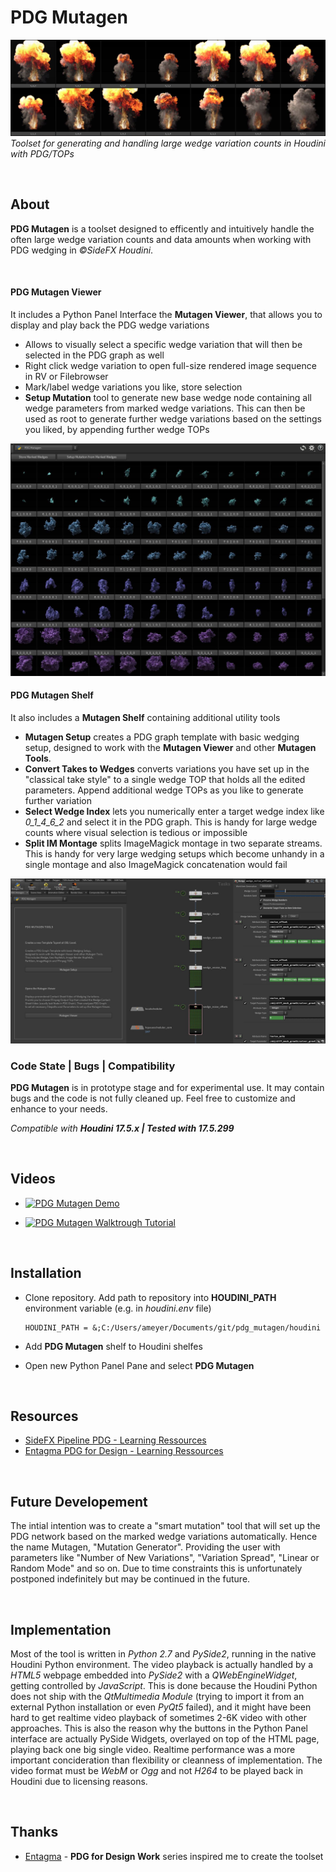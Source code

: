 PDG Mutagen
==========================
![PDG Mutagen banner image](img/mutagen_cover.png)
*Toolset for generating and handling large wedge variation counts in Houdini with PDG/TOPs*

<br>

## About
**PDG Mutagen** is a toolset designed to efficently and intuitively handle the often large wedge variation counts and data amounts when working with PDG wedging in *©SideFX Houdini*.
 

<br>

#### PDG Mutagen Viewer

It includes a Python Panel Interface the **Mutagen Viewer**, that allows you to display and play back the PDG wedge variations
* Allows to visually select a specific wedge variation that will then be selected in the PDG graph as well
* Right click wedge variation to open full-size rendered image sequence in RV or Filebrowser
* Mark/label wedge variations you like, store selection
* **Setup Mutation** tool to generate new base wedge node containing all wedge parameters from marked wedge variations. This can then be used as root to generate further wedge variations based on the settings you liked, by appending further wedge TOPs

<img src="./img/mutagen_viewer.png" alt="Mutagen Viewer" witdh="882px">


<br>

#### PDG Mutagen Shelf

It also includes a **Mutagen Shelf** containing additional utility tools


* **Mutagen Setup** creates a PDG graph template with basic wedging setup, designed to work with the **Mutagen Viewer** and other **Mutagen Tools**.
* **Convert Takes to Wedges** converts variations you have set up in the "classical take style" to a single wedge TOP that holds all the edited parameters. Append additional wedge TOPs as you like to generate further variation
* **Select Wedge Index** lets you numerically enter a target wedge index like *0_1_4_6_2* and select it in the PDG graph. This is handy for large wedge counts where visual selection is tedious or impossible
* **Split IM Montage** splits ImageMagick montage in two separate streams. This is handy for very large wedging setups which become unhandy in a single montage and also ImageMagick concatenation would fail

<img src="./img/mutagen_shelf_network.png" alt="Mutagen Shelf / PDG Graph" width="882px">

<br>

### Code State | Bugs | Compatibility
**PDG Mutagen** is in prototype stage and for experimental use.
It may contain bugs and the code is not fully cleaned up. Feel free to customize and enhance to your needs.

*Compatible with **Houdini 17.5.x | Tested with 17.5.299***

<br>

## Videos
* [![PDG Mutagen Demo](img/xxx.jpg)](https://www.)

* [![PDG Mutagen Walktrough Tutorial](img/xxx.jpg)](https://www.)

<br>

## Installation
* Clone repository. Add path to repository into **HOUDINI_PATH** environment variable (e.g. in *houdini.env* file)
    ```
    HOUDINI_PATH = &;C:/Users/ameyer/Documents/git/pdg_mutagen/houdini
    ```
* Add **PDG Mutagen** shelf to Houdini shelfes

* Open new Python Panel Pane and select **PDG Mutagen**

<br>

## Resources
* [SideFX Pipeline PDG  - Learning Ressources](https://www.sidefx.com/learn/pipeline-pdg/)
* [Entagma PDG for Design - Learning Ressources](https://www.sidefx.com/learn/collections/pdg-for-design/)

<br>

## Future Developement
The intial intention was to create a "smart mutation" tool that will set up the PDG network based on the marked wedge variations automatically.
Hence the name Mutagen, "Mutation Generator".
Providing the user with parameters like "Number of New Variations", "Variation Spread", "Linear or Random Mode" and so on.
Due to time constraints this is unfortunately postponed indefinitely but may be continued in the future.

<br>

## Implementation
Most of the tool is written in *Python 2.7* and *PySide2*, running in the native Houdini Python environment.
The video playback is actually handled by a *HTML5* webpage embedded into *PySide2* with a *QWebEngineWidget*, getting controlled by *JavaScript*.
This is done because the Houdini Python does not ship with the *QtMultimedia Module* (trying to import it from an external Python installation or even *PyQt5* failed), and it might have been hard to get realtime video playback of sometimes 2-6K video with other approaches. This is also the reason why the buttons in the Python Panel interface are actually PySide Widgets, overlayed on top of the HTML page, playing back one big single video. Realtime performance was a more important concideration than flexibility or cleanness of implementation.
The video format must be *WebM* or *Ogg* and not *H264* to be played back in Houdini due to licensing reasons.

<br>

## Thanks
* [Entagma](http://www.entagma.com/) - **PDG for Design Work** series inspired me to create the toolset

<br>